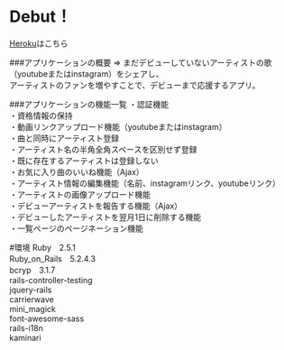 # Debut！

[Heroku](https://debut-arthist.herokuapp.com/)はこちら

###アプリケーションの概要
  ⇒ まだデビューしていないアーティストの歌（youtubeまたはinstagram）をシェアし、  
    アーティストのファンを増やすことで、デビューまで応援するアプリ。

###アプリケーションの機能一覧
  ・認証機能  
  ・資格情報の保持  
  ・動画リンクアップロード機能（youtubeまたはinstagram）  
  ・曲と同時にアーティスト登録  
  ・アーティスト名の半角全角スペースを区別せず登録  
  ・既に存在するアーティストは登録しない  
  ・お気に入り曲のいいね機能（Ajax）  
  ・アーティスト情報の編集機能（名前、instagramリンク、youtubeリンク）  
  ・アーティストの画像アップロード機能  
  ・デビューアーティストを報告する機能（Ajax）  
  ・デビューしたアーティストを翌月1日に削除する機能  
  ・一覧ページのページネーション機能  

#環境
  Ruby　2.5.1  
  Ruby_on_Rails　5.2.4.3  
  bcryp　3.1.7  
  rails-controller-testing  
  jquery-rails  
  carrierwave  
  mini_magick  
  font-awesome-sass  
  rails-i18n  
  kaminari  
